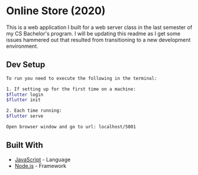 # Online Store (2020)

This is a web application I built for a web server class in the last semester of my CS Bachelor's program. I will be updating this readme as I get some issues hammered out that resulted from transitioning to a new development environment.

## Dev Setup

``` bash
To run you need to execute the following in the terminal:

1. If setting up for the first time on a machine:
$flutter login
$flutter init

2. Each time running:
$flutter serve

Open browser window and go to url: localhost/5001
```

## Built With

* [JavaScript](https://developer.mozilla.org/en-US/docs/Web/JavaScript) - Language
* [Node.js](https://nodejs.org/en/docs/) - Framework
<br/>
